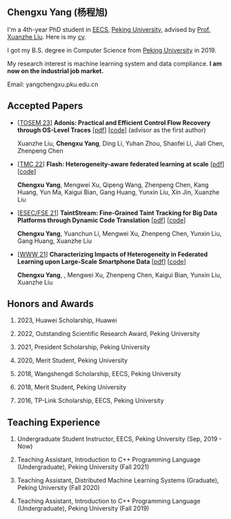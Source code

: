 ## Chengxu Yang (杨程旭)

I'm a 4th-year PhD student in [EECS](https://eecs.pku.edu.cn/Home/HOME.htm), [Peking University](https://www.pku.edu.cn/), advised by [Prof. Xuanzhe Liu](liuxuanzhe.com). Here is my [cv](/res/cv.pdf).

I got my B.S. degree in Computer Science from [Peking University](https://www.pku.edu.cn/) in 2019.

My research interest is machine learning system and data compliance. **I am now on the industrial job market.**

Email: yangchengxu.pku.edu.cn

## Accepted Papers

- \[[TOSEM 23](https://dl.acm.org/journal/tosem)\] **Adonis: Practical and Efficient Control Flow Recovery through OS-Level Traces** \[[pdf](https://discovery.ucl.ac.uk/id/eprint/10170891/)\] \[[code](https://github.com/PKU-Chengxu/Adonis)\] (advisor as the first author)

  Xuanzhe Liu, **Chengxu Yang**, Ding Li, Yuhan Zhou, Shaofei Li, Jiali Chen, Zhenpeng Chen 

- \[[TMC 22](https://ieeexplore.ieee.org/xpl/RecentIssue.jsp?punumber=7755)\] **Flash: Heterogeneity-aware federated learning at scale** \[[pdf](https://ieeexplore.ieee.org/abstract/document/9917556/)\] \[[code](https://github.com/PKU-Chengxu/FLASH)\]

  **Chengxu Yang**, Mengwei Xu, Qipeng Wang, Zhenpeng Chen, Kang Huang, Yun Ma, Kaigui Bian, Gang Huang, Yunxin Liu, Xin Jin, Xuanzhe Liu

- \[[ESEC/FSE 21](https://2021.esec-fse.org/)\] **TaintStream: Fine-Grained Taint Tracking for Big Data Platforms through Dynamic Code Translation** \[[pdf](https://dl.acm.org/doi/pdf/10.1145/3468264.3468532)\] \[[code](https://github.com/PrivacyStreams/TaintStream)\]

  **Chengxu Yang**, Yuanchun Li, Mengwei Xu, Zhenpeng Chen, Yunxin Liu, Gang Huang, Xuanzhe Liu

- \[[WWW 21](https://www2021.thewebconf.org/)\] **Characterizing Impacts of Heterogeneity in Federated Learning upon Large-Scale Smartphone Data** \[[pdf](https://dl.acm.org/doi/pdf/10.1145/3442381.3449851)\] \[[code](https://github.com/PKU-Chengxu/FLASH)\]

  **Chengxu Yang**, , Mengwei Xu, Zhenpeng Chen, Kaigui Bian, Yunxin Liu, Xuanzhe Liu

## Honors and Awards

1. 2023, Huawei Scholarship, Huawei

2. 2022, Outstanding Scientific Research Award, Peking University

3. 2021, President Scholarship, Peking University

4. 2020, Merit Student, Peking University

5. 2018, Wangshengdi Scholarship, EECS, Peking University

6. 2018, Merit Student, Peking University

7. 2016, TP-Link Scholarship, EECS, Peking University

## Teaching Experience

1. Undergraduate Student Instructor, EECS, Peking University (Sep, 2019 - Now)

2. Teaching Assistant, Introduction to C++ Programming Language (Undergraduate), Peking University (Fall 2021)

3. Teaching Assistant, Distributed Machine Learning Systems (Graduate), Peking University (Fall 2020)

4. Teaching Assistant, Introduction to C++ Programming Language (Undergraduate), Peking University (Fall 2019)
